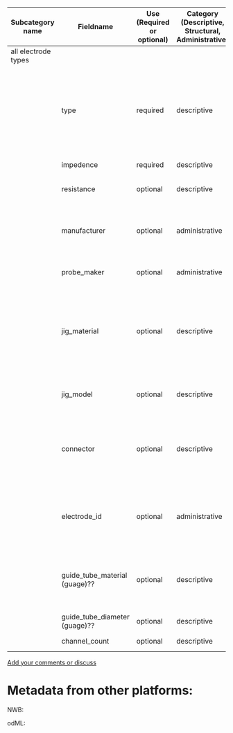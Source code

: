 | Subcategory name	| Fieldname |	Use (Required or optional) |	Category (Descriptive, Structural, Administrative)	| General Description |	Type |
| --------	| -------- |	-------- |	--------	| -------- | ---- |
| all electrode types | | | | | |
| | type | required | descriptive | What type of electrode (ie. sharp, patch, injection, extracellular, multibarrel, mutli-electrode-array, tetrode) | string|
| | impedence | required | descriptive | Electrode impedence | float |
| | resistance | optional | descriptive | Electrode resistance Unit: Ohm | float |
| | manufacturer | optional | administrative | The manufacturer of the electrodes (if ordered from company) | string |
| | probe_maker | optional | administrative | person who made the electrode | string |
| | jig_material | optional | descriptive | the type of material the electrode jig is made of (ie polyethylene, resin, propriatary printing materials) | string |
| | jig_model | optional | descriptive | a model of the jig in a CAD software | file of some sort? |
| | connector | optional | descriptive | what sort of connector is used in the electrode (ex. omnetics with model number) | string |
| | electrode_id | optional | administrative | A unique identifier for the electrode. Custom ID to differentiate electrodes | int |
| | guide_tube_material (guage)?? | optional | descriptive | the type of material the electrode guidetube is made of (polyamide, steel, etc) | string |
| | guide_tube_diameter (guage)?? | optional | descriptive | size of the guide tube | float |
| | channel_count | optional | descriptive | number of channels | float |

[Add your comments or discuss](https://github.com/VH-Lab/neurosciencemetadata/issues/1)


# Metadata from other platforms:

NWB:

odML: 
